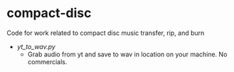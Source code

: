 # compact-disc
Code for work related to compact disc music transfer, rip, and burn

* *yt_to_wav.py*
	* Grab audio from yt and save to wav in location on your machine.  No commercials.